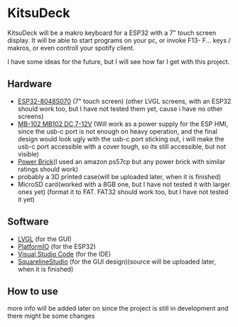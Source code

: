 
# KitsuDeck

KitsuDeck will be a makro keyboard for a ESP32 with a 7" touch screen display. 
It will be able to start programs on your pc, or invoke F13- F... keys / makros, or even
controll your spotify client.

I have some ideas for the future, but I will see how far I get with this project.

## Hardware

- [ESP32-8048S070](https://aliexpi.com/Xd6v) (7" touch screen) (other LVGL screens, with an ESP32 should work too, but I have not tested them yet, cause i have no other screens)
- [MB-102 MB102 DC 7-12V](https://aliexpi.com/YwtF) (Will work as a power supply for the ESP HMI, since the usb-c port is not enough on heavy operation, and the final design would look ugly with the usb-c port sticking out, i will make the usb-c port accessible with a cover tough, so its still accessible, but not visible)
- [Power Brick](https://www.amazon.de/Offizielles-Amazon-PowerFast-W-USB-Ladegerät-Fire-Tablets/dp/B01I0IGFMK)(I used an amazon ps57cp but any power brick with similar ratings should work)
- probably a 3D printed case(will be uploaded later, when it is finished)
- MicroSD card(worked with a 8GB one, but I have not tested it with larger ones yet) (format it to FAT. FAT32 should work too, but I have not tested it yet)

## Software

- [LVGL](https://lvgl.io/) (for the GUI)
- [PlatformIO](https://platformio.org/) (for the ESP32)
- [Visual Studio Code](https://code.visualstudio.com/) (for the IDE)
- [SquarelineStudio](https://squareline.io/) (for the GUI design)(source will be uploaded later, when it is finished)

## How to use
more info will be added later on since the project is still in development and there might be some changes 
